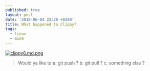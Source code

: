 ```yaml
---
published: true
layout: post
date: '2018-06-04 22:20 +0200'
title: What happened to Clippy?
tags:
  - linux
  - mine
---
```

[![clippy6.md.png](https://cdn.scrot.moe/images/2018/06/04/clippy6.md.png)](https://cdn.scrot.moe/images/2018/06/04/clippy6.png)

> Would ya like to
> a. git push ?
> b. git pull ?
> c. something else ?
